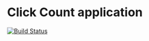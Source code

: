 # Click Count application

[![Build Status](https://travis-ci.org/xebia-france/click-count.svg)](https://travis-ci.org/xebia-france/click-count)
